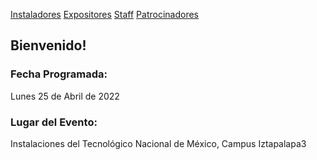 [Instaladores](./instaladores.md) [Expositores](./expositores) [Staff](./staff.md) [Patrocinadores](./patrocinadores.md)

## Bienvenido!

### Fecha Programada:
Lunes 25 de Abril de 2022

### Lugar del Evento:
Instalaciones del Tecnológico Nacional de México, Campus Iztapalapa3
